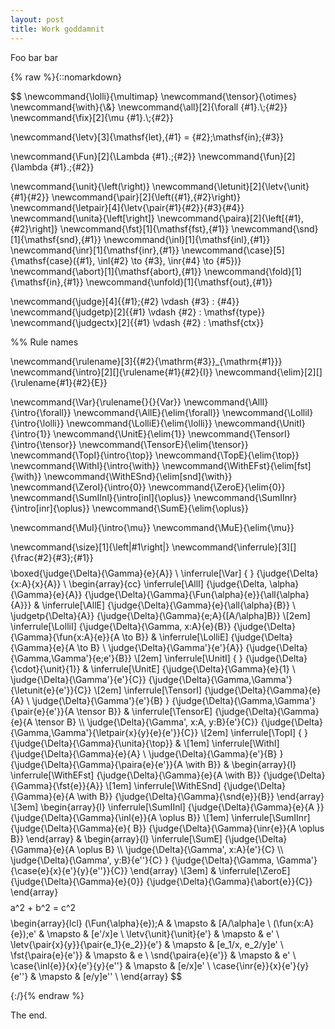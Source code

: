 ```yaml
---
layout: post
title: Work goddamnit
---
```


Foo bar bar


{% raw %}{::nomarkdown}
<div>
$$
\newcommand{\lolli}{\multimap}
\newcommand{\tensor}{\otimes}
\newcommand{\with}{\&}
\newcommand{\all}[2]{\forall {#1}.\;{#2}}
\newcommand{\fix}[2]{\mu {#1}.\;{#2}}

\newcommand{\letv}[3]{\mathsf{let}\,{#1} = {#2}\;\mathsf{in}\;{#3}}

\newcommand{\Fun}[2]{\Lambda {#1}.\;{#2}}
\newcommand{\fun}[2]{\lambda {#1}.\;{#2}}

\newcommand{\unit}{\left(\right)}
\newcommand{\letunit}[2]{\letv{\unit}{#1}{#2}}
\newcommand{\pair}[2]{\left({#1},{#2}\right)}
\newcommand{\letpair}[4]{\letv{\pair{#1}{#2}}{#3}{#4}}
\newcommand{\unita}{\left[\right]}
\newcommand{\paira}[2]{\left[{#1}, {#2}\right]}
\newcommand{\fst}[1]{\mathsf{fst}\,{#1}}
\newcommand{\snd}[1]{\mathsf{snd}\,{#1}}
\newcommand{\inl}[1]{\mathsf{inl}\,{#1}}
\newcommand{\inr}[1]{\mathsf{inr}\,{#1}}
\newcommand{\case}[5]{\mathsf{case}({#1}, \inl{#2} \to {#3}, \inr{#4} \to {#5})}
\newcommand{\abort}[1]{\mathsf{abort}\,{#1}}
\newcommand{\fold}[1]{\mathsf{in}\,{#1}}
\newcommand{\unfold}[1]{\mathsf{out}\,{#1}}

\newcommand{\judge}[4]{{#1};{#2} \vdash {#3} : {#4}}
\newcommand{\judgetp}[2]{{#1} \vdash {#2} : \mathsf{type}}
\newcommand{\judgectx}[2]{{#1} \vdash {#2} : \mathsf{ctx}}

%% Rule names

\newcommand{\rulename}[3]{{#2}{\mathrm{#3}}_{\mathrm{#1}}}
\newcommand{\intro}[2][]{\rulename{#1}{#2}{I}}
\newcommand{\elim}[2][]{\rulename{#1}{#2}{E}}

\newcommand{\Var}{\rulename{}{}{Var}}
\newcommand{\AllI}{\intro{\forall}}
\newcommand{\AllE}{\elim{\forall}}
\newcommand{\LolliI}{\intro{\lolli}}
\newcommand{\LolliE}{\elim{\lolli}}
\newcommand{\UnitI}{\intro{1}}
\newcommand{\UnitE}{\elim{1}}
\newcommand{\TensorI}{\intro{\tensor}}
\newcommand{\TensorE}{\elim{\tensor}}
\newcommand{\TopI}{\intro{\top}}
\newcommand{\TopE}{\elim{\top}}
\newcommand{\WithI}{\intro{\with}}
\newcommand{\WithEFst}{\elim[fst]{\with}}
\newcommand{\WithESnd}{\elim[snd]{\with}}
\newcommand{\ZeroI}{\intro{0}}
\newcommand{\ZeroE}{\elim{0}}
\newcommand{\SumIInl}{\intro[inl]{\oplus}}
\newcommand{\SumIInr}{\intro[inr]{\oplus}}
\newcommand{\SumE}{\elim{\oplus}}

\newcommand{\MuI}{\intro{\mu}}
\newcommand{\MuE}{\elim{\mu}}

\newcommand{\size}[1]{\left|#1\right|}
\newcommand{\inferrule}[3][]{\frac{#2}{#3}\;{#1}}
$$
$$
\boxed{\judge{\Delta}{\Gamma}{e}{A}}
\\
\inferrule[\Var]
          { }
          {\judge{\Delta}{x:A}{x}{A}}
\\
\begin{array}{cc}
\inferrule[\AllI]
          {\judge{\Delta, \alpha}{\Gamma}{e}{A}}
          {\judge{\Delta}{\Gamma}{\Fun{\alpha}{e}}{\all{\alpha}{A}}}
& 
\inferrule[\AllE]
          {\judge{\Delta}{\Gamma}{e}{\all{\alpha}{B}} \\
           \judgetp{\Delta}{A}}
          {\judge{\Delta}{\Gamma}{e\;A}{[A/\alpha]B}}
\\[2em]
\inferrule[\LolliI]
          {\judge{\Delta}{\Gamma, x:A}{e}{B}}
          {\judge{\Delta}{\Gamma}{\fun{x:A}{e}}{A \to B}}
& 
\inferrule[\LolliE]
          {\judge{\Delta}{\Gamma}{e}{A \to B} \\
           \judge{\Delta}{\Gamma'}{e'}{A}}
          {\judge{\Delta}{\Gamma,\Gamma'}{e\;e'}{B}}
\\[2em]
\inferrule[\UnitI]
          { }
          {\judge{\Delta}{\cdot}{\unit}{1}}
&
\inferrule[\UnitE]
          {\judge{\Delta}{\Gamma}{e}{1} \\
           \judge{\Delta}{\Gamma'}{e'}{C}}
          {\judge{\Delta}{\Gamma,\Gamma'}{\letunit{e}{e'}}{C}}
\\[2em]
\inferrule[\TensorI]
          {\judge{\Delta}{\Gamma}{e}{A} \\
           \judge{\Delta}{\Gamma'}{e'}{B} }
          {\judge{\Delta}{\Gamma,\Gamma'}{\pair{e}{e'}}{A \tensor B}}
&
\inferrule[\TensorE]
          {\judge{\Delta}{\Gamma}{e}{A \tensor B} \\\\
           \judge{\Delta}{\Gamma', x:A, y:B}{e'}{C}}
          {\judge{\Delta}{\Gamma,\Gamma'}{\letpair{x}{y}{e}{e'}}{C}}
\\[2em]
\inferrule[\TopI]
          { }
          {\judge{\Delta}{\Gamma}{\unita}{\top}}
&
\\[1em]
\inferrule[\WithI]
          {\judge{\Delta}{\Gamma}{e}{A} \\
           \judge{\Delta}{\Gamma}{e'}{B} }
          {\judge{\Delta}{\Gamma}{\paira{e}{e'}}{A \with B}}
&
\begin{array}{l}
\inferrule[\WithEFst]
          {\judge{\Delta}{\Gamma}{e}{A \with B}}
          {\judge{\Delta}{\Gamma}{\fst{e}}{A}}
\\[1em]
\inferrule[\WithESnd]
          {\judge{\Delta}{\Gamma}{e}{A \with B}}
          {\judge{\Delta}{\Gamma}{\snd{e}}{B}}
\end{array}
\\[3em]
\begin{array}{l}
\inferrule[\SumIInl]
          {\judge{\Delta}{\Gamma}{e}{A }}
          {\judge{\Delta}{\Gamma}{\inl{e}}{A \oplus B}}
\\[1em]
\inferrule[\SumIInr]
          {\judge{\Delta}{\Gamma}{e}{ B}}
          {\judge{\Delta}{\Gamma}{\inr{e}}{A \oplus B}}
\end{array}
&
\begin{array}{l}
\inferrule[\SumE]
          {\judge{\Delta}{\Gamma}{e}{A \oplus B} \\\\
           \judge{\Delta}{\Gamma', x:A}{e'}{C} \\\\
           \judge{\Delta}{\Gamma', y:B}{e''}{C} }
          {\judge{\Delta}{\Gamma, \Gamma'}{\case{e}{x}{e'}{y}{e''}}{C}}
\end{array}
\\[3em]
&
\inferrule[\ZeroE]
          {\judge{\Delta}{\Gamma}{e}{0}}
          {\judge{\Delta}{\Gamma}{\abort{e}}{C}}
\end{array}
$$
$$a^2 + b^2 = c^2$$
$$
  \begin{array}{lcl}
    (\Fun{\alpha}{e})\;A                    & \mapsto & [A/\alpha]e  \\ 
    (\fun{x:A}{e})\;e'                      & \mapsto & [e'/x]e \\ 
    \letv{\unit}{\unit}{e'}                 & \mapsto & e' \\
    \letv{\pair{x}{y}}{\pair{e_1}{e_2}}{e'} & \mapsto & [e_1/x, e_2/y]e' \\ 
    \fst{\paira{e}{e'}}                     & \mapsto & e \\
    \snd{\paira{e}{e'}}                     & \mapsto & e' \\
    \case{\inl{e}}{x}{e'}{y}{e''}           & \mapsto & [e/x]e' \\ 
    \case{\inr{e}}{x}{e'}{y}{e''}           & \mapsto & [e/y]e'' \\ 
  \end{array}
$$
</div>
{:/}{% endraw %}

The end.
